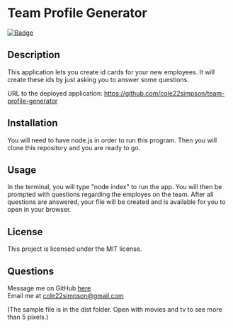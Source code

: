 
  # Team Profile Generator

  [![Badge](https://img.shields.io/badge/License-MIT-red.svg)](https://opensource.org/licenses/MIT)

  ## Description

  This application lets you create id cards for your new employees. It will create these ids by just asking you to answer some questions.

  URL to the deployed application: https://github.com/cole22simpson/team-profile-generator

  ## Installation

  You will need to have node.js in order to run this program. Then you will clone this repository and you are ready to go.

  ## Usage

  In the terminal, you will type "node index" to run the app. You will then be prompted with questions regarding the employes on the team. After all questions are answered, your file will be created and is available for you to open in your browser.

  ## License

  This project is licensed under the MIT license.

  ## Questions

  Message me on GitHub [here](github.com/cole22simpson)
  <br>
  Email me at cole22simpson@gmail.com
  
  (The sample file is in the dist folder. Open with movies and tv to see more than 5 pixels.)


